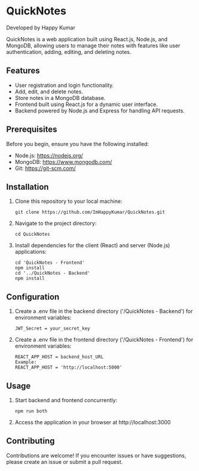 # QuickNotes

Developed by Happy Kumar

QuickNotes is a web application built using React.js, Node.js, and MongoDB, allowing users to manage their notes with features like user authentication, adding, editing, and deleting notes.

## Features
- User registration and login functionality.
- Add, edit, and delete notes.
- Store notes in a MongoDB database.
- Frontend built using React.js for a dynamic user interface.
- Backend powered by Node.js and Express for handling API requests.

## Prerequisites
Before you begin, ensure you have the following installed:
- Node.js: https://nodejs.org/
- MongoDB: https://www.mongodb.com/
- Git: https://git-scm.com/

## Installation
1. Clone this repository to your local machine:
    ```
    git clone https://github.com/ImHappyKumar/QuickNotes.git
    ```
2. Navigate to the project directory:
    ```
    cd QuickNotes
    ```
3. Install dependencies for the client (React) and server (Node.js) applications:
    ```
    cd 'QuickNotes - Frontend'
    npm install
    cd '../QuickNotes - Backend'
    npm install
    ```

## Configuration
1. Create a .env file in the backend directory ('/QuickNotes - Backend') for environment variables:
    ```
    JWT_Secret = your_secret_key
    ```
2. Create a .env file in the frontend directory ('/QuickNotes - Frontend') for environment variables:
    ```
    REACT_APP_HOST = backend_host_URL
    Example:
    REACT_APP_HOST = 'http://localhost:5000'
    ```
    
## Usage
1. Start backend and frontend concurrently:
    ```
    npm run both
    ```
2. Access the application in your browser at http://localhost:3000

## Contributing
Contributions are welcome! If you encounter issues or have suggestions, please create an issue or submit a pull request.
    


